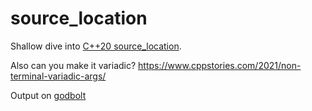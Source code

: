 # source_location

Shallow dive into [C++20 source_location](https://en.cppreference.com/w/cpp/utility/source_location).

Also can you make it variadic? https://www.cppstories.com/2021/non-terminal-variadic-args/

Output on [godbolt](https://godbolt.org/#z:OYLghAFBqd5QCxAYwPYBMCmBRdBLAF1QCcAaPECAMzwBtMA7AQwFtMQByARg9KtQYEAysib0QXACx8BBAKoBnTAAUAHpwAMvAFYTStJg1DIApACYAQuYukl9ZATwDKjdAGFUtAK4sGIM6SuADJ4DJgAcj4ARpjEIABsGqQADqgKhE4MHt6%2B/ilpGQIhYZEsMXGJtpj2jgJCBEzEBNk%2BfgF2mA6Z9Y0ExRHRsQlJCg1NLbntY32hA2VDiQCUtqhexMjsHOYAzKHI3lgA1Cbbbk6jxJisJ9gmGgCCO3sHmMenyKP4gjd3j2a7DH2XiOJzcClW60wAH1aKhRLUGD8Hk9AS83m4CABPZKYUL8JGPB4AN1QeHQh1hwAgaAYo0OyAQjQAVIcWApgKRfoduTyeTS6Z8QCBwWsNjC4UwEYcqMRUCw3gARQ6C4UQsWw%2BGZIXINaXQQQRaLX4mADsVge3JVaC8BHRoOlspYADoaPQocw2Aa7adjmYzBBzGYubyQ9zQfaZXKnbRZl7wz7AyBA8HQ7z424HVG0DkGHHTvbA4tjolkxbU2n8z7I86qF5AQj3axMHm3AW/SZEiBfUGy%2BWw5WM2zgN6M2AtgBWNwMMcnc2PE0K40PAiYFjJAwr9FYnEe14AFQJJLJmZYUJXa43zb3rPZRuRZuDlIg29x6AgQ8WTt3BqN2znpsXZFl1XddJVeUEX13J1oMOPcFAJC4vAcQ4iUaPAmHwZBxWAY0HzLVDiHQzDsIgODzHicjoKdQ4CAUTlez7Xl%2BVtFURUhcVNQEciT0VZUCHQIU2PVCUEW1XVGAIH9g1NOdeStVZbXTE8XToaFvyLJTAwDdsGMYpTq2jWMNIHbskx0%2B5GIrVsq0dJ1s1aFs2zMDSS3MyyeX02za3rTJG09YzrIzZNO27WcU0OKB5JtEc%2BIEkB%2BGIAB3Rp0FBMjtmwZ8FACpzu2WQ4qN/WSeSixSTJnSdpy2P9pIXXDFxqoD7nPUDNwg7FGCbKjYPgjLfgIoi8Cwp8yLMCixsKw4AFobhQtCMKG7C0oUKifkawl7iYG1UFZJhQi9GaMsOUICFw4qAHpzsOHoGHQFKKVQYB4LLJ9AwQapYTAMBCzCstg0uw4AHVCAQClWCiO7g2Yw4tqIE8YXBu7eJMccrHHBVqQEOkGWZG9gCLQ7sFioUvBOgAOM9auK7knw/X6LJ5S4CDWBhDnHemwzq9buWrBGyju7SzFMSxrDMDQfvW/6ruBghQZay9noZ3n5bA0F0FWKJ6BuCBnPpqXDgANXmzC%2BMxLX8ONxbXr9AAJD7UEDUhu0BkhaFSv0iqXBmmZZw5xclhcOGWWhOHHXg/A4LRSFQThWxFyxlTVcD/h4UgCE0IPlgAaxAbYuCdABOeITXHLgTRNAuya4MmzHL%2BJ9E4SRw4z6POF4BQQCSdPI6D0g4FgJA0DXVSyAoTHh/oOJ9kMYAz2IOss9ILAiSGzADbwTBEoAeR3ThU9dFdiA7iAohbqJQkaTE994c/mGITEt6ibROm71Oh7YQQt4YWgr57pfVxnuIP%2B%2BBLhdCJJgDuf9MCqE6DaTYUcTrVBbjGKIxBL4eCwC3AghEWDX2WFQAwT116bx3owa%2BMhBAiDEOwKQFD5BKDUC3XQXB9AzxQNYaw%2Bg8BRA7pAZYqBkgIkgVNT4JwFTCysJYMW7dqgvy1BAVwEw/AsOCLMUo5Q9CpHSAiJRmiCgIn6OooYLCOhdDqNMXRJjZFmIYD0JohjBhxBMRYzwrQ9CjF6A4%2BYTjlhCRocHUOzc/4xw4IcVQZN4hTXiJIekBgjARWwQvIsEBcCEBIL6POixeDdy0IaUg70MJDANKQHOedC7F1LuXSu1da4mnriHDgTdSARyjiE9unc04Z2WP3RAIAFLJBtOQSgQ9kgj3CE2Tg4TInRNiTPQ4XBxxOg0Es3gmB8BEEIgJFh/BKGiHELQnZ9CVDqD/sw0giU0HJDwQ3DgYdmktxCVvG0AzbSoCoGEiJUSYnT3ic%2BeeDAs7JI8BPWIGSuBZM6T3PJpT4hLOiUXSQkgNDbHiNsRF44blNJabwNptgOk5MzjcswQTWlt0hbk5Y4Cj5akkEAA%3D%3D)